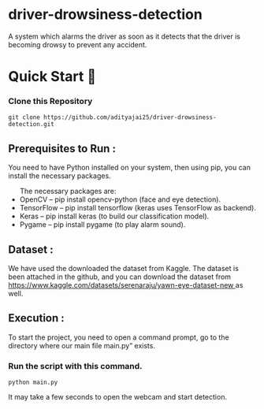 # driver-drowsiness-detection

<p> A system which alarms the driver as soon as it detects that the driver is becoming drowsy to prevent any accident. </p>

# Quick Start 🚀

### Clone this Repository

``` 
git clone https://github.com/adityajai25/driver-drowsiness-detection.git
```

<h2>Prerequisites to Run :</h2>
    <p>You need to have Python installed on your system, then using pip, you can install the necessary packages.</p>
    <ul>The necessary packages are:
        <li>OpenCV – pip install opencv-python (face and eye detection).</li>
        <li>TensorFlow – pip install tensorflow (keras uses TensorFlow as backend).</li>
        <li>Keras – pip install keras (to build our classification model).</li>
        <li>Pygame – pip install pygame (to play alarm sound).</li>
    </ul>

<h2>Dataset :</h2>
    <p>We have used the downloaded the dataset from Kaggle. The dataset is been attached in the github, and you can download the dataset from <a href =https://www.kaggle.com/datasets/serenaraju/yawn-eye-dataset-new">https://www.kaggle.com/datasets/serenaraju/yawn-eye-dataset-new </a> as well.</p>

<h2>Execution : </h2>
    <p>To start the project, you need to open a command prompt, go to the directory where our main file main.py” exists. </p> 

 ###  Run the script with this command.

``` 
python main.py
```

It may take a few seconds to open the webcam and start detection.</p>